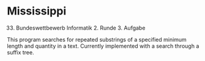 # Mississippi
33. Bundeswettbewerb Informatik 2. Runde 3. Aufgabe

This program searches for repeated substrings of a specified minimum length and quantity in a text.
Currently implemented with a search through a suffix tree.
